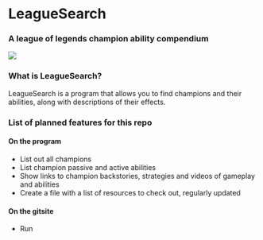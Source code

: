 # LeagueSearch
### A league of legends champion ability compendium

<img src="https://happygamer.com/wp-content/uploads/2020/04/5b328cc9af6198eeb24d2b5a6e85f94b.png">

<br>

### What is LeagueSearch?
LeagueSearch is a program that allows you to find champions and their abilities, along with descriptions of their effects.


### List of planned features for this repo
#### On the program
- List out all champions
- List champion passive and active abilities
- Show links to champion backstories, strategies and videos of gameplay and abilities
- Create a file with a list of resources to check out, regularly updated

#### On the gitsite
- Run
